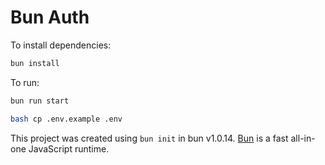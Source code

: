 # Bun Auth

To install dependencies:

```bash
bun install
```

To run:

```bash
bun run start
```

```bash
bash cp .env.example .env
```

This project was created using `bun init` in bun v1.0.14. [Bun](https://bun.sh) is a fast all-in-one JavaScript runtime.
